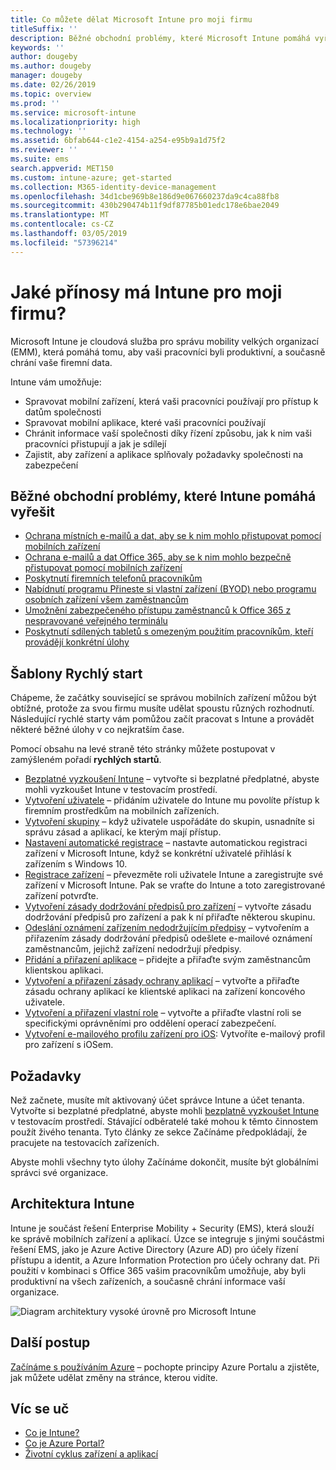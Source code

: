 ```yaml
---
title: Co můžete dělat Microsoft Intune pro moji firmu
titleSuffix: ''
description: Běžné obchodní problémy, které Microsoft Intune pomáhá vyřešit.
keywords: ''
author: dougeby
ms.author: dougeby
manager: dougeby
ms.date: 02/26/2019
ms.topic: overview
ms.prod: ''
ms.service: microsoft-intune
ms.localizationpriority: high
ms.technology: ''
ms.assetid: 6bfab644-c1e2-4154-a254-e95b9a1d75f2
ms.reviewer: ''
ms.suite: ems
search.appverid: MET150
ms.custom: intune-azure; get-started
ms.collection: M365-identity-device-management
ms.openlocfilehash: 34d1cbe969b8e186d9e067660237da9c4ca88fb8
ms.sourcegitcommit: 430b290474b11f9df87785b01edc178e6bae2049
ms.translationtype: MT
ms.contentlocale: cs-CZ
ms.lasthandoff: 03/05/2019
ms.locfileid: "57396214"
---
```

# <a name="what-can-intune-do-for-my-company"></a>Jaké přínosy má Intune pro moji firmu?
Microsoft Intune je cloudová služba pro správu mobility velkých organizací (EMM), která pomáhá tomu, aby vaši pracovníci byli produktivní, a současně chrání vaše firemní data.

Intune vám umožňuje:

- Spravovat mobilní zařízení, která vaši pracovníci používají pro přístup k datům společnosti
- Spravovat mobilní aplikace, které vaši pracovníci používají
- Chránit informace vaší společnosti díky řízení způsobu, jak k nim vaši pracovníci přistupují a jak je sdílejí
- Zajistit, aby zařízení a aplikace splňovaly požadavky společnosti na zabezpečení

## <a name="common-business-problems-that-intune-helps-solve"></a>Běžné obchodní problémy, které Intune pomáhá vyřešit

* [Ochrana místních e-mailů a dat, aby se k nim mohlo přistupovat pomocí mobilních zařízení](common-scenarios.md#protecting-your-on-premises-email-and-data-so-it-can-be-safely-accessed-by-mobile-devices)
* [Ochrana e-mailů a dat Office 365, aby se k nim mohlo bezpečně přistupovat pomocí mobilních zařízení](common-scenarios.md#protecting-your-office-365-email-and-data-so-it-can-be-safely-accessed-by-mobile-devices)
* [Poskytnutí firemních telefonů pracovníkům](common-scenarios.md#issue-corporate-owned-phones-to-your-employees)
* [Nabídnutí programu Přineste si vlastní zařízení (BYOD) nebo programu osobních zařízení všem zaměstnancům](common-scenarios.md#offer-a-bring-your-own-device-program-to-all-employees)
* [Umožnění zabezpečeného přístupu zaměstnanců k Office 365 z nespravované veřejného terminálu](common-scenarios.md#enable-your-employees-to-securely-access-office-365-from-an-unmanaged-public-kiosk)
* [Poskytnutí sdílených tabletů s omezeným použitím pracovníkům, kteří provádějí konkrétní úlohy](common-scenarios.md#issue-limited-use-shared-tablets-to-your-employees)

## <a name="quickstarts"></a>Šablony Rychlý start

Chápeme, že začátky související se správou mobilních zařízení můžou být obtížné, protože za svou firmu musíte udělat spoustu různých rozhodnutí. Následující rychlé starty vám pomůžou začít pracovat s Intune a provádět některé běžné úlohy v co nejkratším čase.

Pomocí obsahu na levé straně této stránky můžete postupovat v zamýšleném pořadí **rychlých startů**.

- [Bezplatné vyzkoušení Intune](free-trial-sign-up.md) – vytvořte si bezplatné předplatné, abyste mohli vyzkoušet Intune v testovacím prostředí.    
- [Vytvoření uživatele](quickstart-create-user.md) – přidáním uživatele do Intune mu povolíte přístup k firemním prostředkům na mobilních zařízeních.
- [Vytvoření skupiny](quickstart-create-group.md) – když uživatele uspořádáte do skupin, usnadníte si správu zásad a aplikací, ke kterým mají přístup.
- [Nastavení automatické registrace](quickstart-setup-auto-enrollment.md) – nastavte automatickou registraci zařízení v Microsoft Intune, když se konkrétní uživatelé přihlásí k zařízením s Windows 10.
- [Registrace zařízení](quickstart-enroll-windows-device.md) – převezměte roli uživatele Intune a zaregistrujte své zařízení v Microsoft Intune. Pak se vraťte do Intune a toto zaregistrované zařízení potvrďte.
- [Vytvoření zásady dodržování předpisů pro zařízení](quickstart-set-password-length-android.md) – vytvořte zásadu dodržování předpisů pro zařízení a pak k ní přiřaďte některou skupinu.
- [Odeslání oznámení zařízením nedodržujícím předpisy](quickstart-send-notification.md) – vytvořením a přiřazením zásady dodržování předpisů odešlete e-mailové oznámení zaměstnancům, jejichž zařízení nedodržují předpisy.
- [Přidání a přiřazení aplikace](quickstart-add-assign-app.md) – přidejte a přiřaďte svým zaměstnancům klientskou aplikaci.
- [Vytvoření a přiřazení zásady ochrany aplikací](quickstart-create-assign-app-policy.md) – vytvořte a přiřaďte zásadu ochrany aplikací ke klientské aplikaci na zařízení koncového uživatele.
- [Vytvoření a přiřazení vlastní role](quickstart-create-custom-role.md) – vytvořte a přiřaďte vlastní roli se specifickými oprávněními pro oddělení operací zabezpečení. 
- [Vytvoření e-mailového profilu zařízení pro iOS](quickstart-email-profile.md): Vytvoříte e-mailový profil pro zařízení s iOSem.

## <a name="prerequisites"></a>Požadavky

Než začnete, musíte mít aktivovaný účet správce Intune a účet tenanta. Vytvořte si bezplatné předplatné, abyste mohli [bezplatně vyzkoušet Intune](free-trial-sign-up.md) v testovacím prostředí. Stávající odběratelé také mohou k těmto činnostem použít živého tenanta. Tyto články ze sekce Začínáme předpokládají, že pracujete na testovacích zařízeních.

Abyste mohli všechny tyto úlohy Začínáme dokončit, musíte být globálními správci své organizace.

## <a name="intune-architecture"></a>Architektura Intune

Intune je součást řešení Enterprise Mobility + Security (EMS), která slouží ke správě mobilních zařízení a aplikací. Úzce se integruje s jinými součástmi řešení EMS, jako je Azure Active Directory (Azure AD) pro účely řízení přístupu a identit, a Azure Information Protection pro účely ochrany dat. Při použití v kombinaci s Office 365 vašim pracovníkům umožňuje, aby byli produktivní na všech zařízeních, a současně chrání informace vaší organizace.

![Diagram architektury vysoké úrovně pro Microsoft Intune](/intune/media/intunearchitecture.svg)

## <a name="next-steps"></a>Další postup

[Začínáme s používáním Azure](get-started-azure.md) – pochopte principy Azure Portalu a zjistěte, jak můžete udělat změny na stránce, kterou vidíte.

## <a name="learn-more"></a>Víc se uč

* [Co je Intune?](introduction-intune.md)
* [Co je Azure Portal?](what-is-intune.md)
* [Životní cyklus zařízení a aplikací](introduction-device-app-lifecycles.md)
